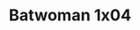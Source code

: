 ---
layout: episodio
title: "Batwoman 1x04"
url_serie_padre: 'batwoman-temporada-1'
category: 'series'
capitulo: 'yes'
anio: '2019'
prev: 'capitulo-3'
proximo: 'capitulo-5'
sandbox: allow-same-origin allow-forms
idioma: 'Subtitulado'
calidad: 'Full HD'
reproductores: ["https://hls4.openloadpremium.com/player.php?id=dFVTd3dyMXN5dVJENEh0cUNJN0JuQ0J1T2pwOVFrMWNhQUxhSkhIOGhBb0dob1dtS0VwcHZYQkJqdUJWSUtValNPdGNCTjRMZW9BTTIxSlUrZUhSanc9PQ&sub=https://sub.cuevana2.io/vtt-sub/sub7/Batwoman.S01E04.vtt","https://tutumeme.net/embed/player.php?u=bXQ3ajJOaW1wcFRGcEs2VW5XRGExTlRPMytmUnc3bHVwcWhoenVIUjI5SHF5TlNwc0taaG1jN2gwZHZSNTlIRHVhV2tZWitkNUtDVDNOL1ZvYW1rYjJObG5xR2U","https://api.cuevana3.io/olpremium/gd.php?file=ek5lbm9xYWNrS0xNejZabVlkSFIyTkxQb3BPWDB0UFkwY3lvbjJIRjBPQ1QwNStUck1mVG9kVExvM0djeHA3VnFybXRscUdvMWRXNHRZbU1lYXVUeDg2cGpKVmp4cXpBejYxcGxhMnNyc25TclhpV1pNN014NmZYZHBaams5RFZ6N1dVaEhxcjJjUzh4NkNVaUpPb3hwZlRqSldMMHRuTWw2eXRsSjZvdHRlcHFhZUVuN3pMd2RIYXE1YWR6clBZckwyTWhtYThzTlc2MDU1K1k3Q3IyTkhHYklLRWlNbmYxOG1ZYjZ6SDFBPT0","https://player.openplay.vip/player.php?id=Nzkz&sub=https://sub.cuevana2.io/vtt-sub/sub7/Batwoman.S01E04.vtt","https://api.cuevana3.io/stream/index.php?file=ek5lbm9xYWNrS0xYMTZLa2xNbkdvY3ZTb3BtZng4TGp6ZFpobGFMUGtOVEx6SitYWU5YTTdORE1vWmRnbEpham5KTmtZSlRTMGViVTBxZGdsdEhPb3RqWGEybGtsSk9qbU1LR2gzV3l3THVvd29aaVpNR21vNWlSb0tKbm9kSGkxOWVTcHF6U3hyRFh5S1dibUE9PQ","https://api.cuevana3.io/rr/gd.php?h=ek5lbm9xYWNrS0xJMVp5b21KREk0dFBLbjVkaHhkRGdrOG1jbnBpUnhhS1ZtNG1aZUptaTdKU3JvS0NZejlLZ3c2K3BmbXl2eE9hWnpxS2tkNlMydjdXU3FadVkyUT09","https://api.cuevana3.io/stream/index.php?file=ek5lbm9xYWNrS0xJMVp5b21KREk0dFBLbjVkaHhkRGdrOG1jbnBpUnhhS1ZtNG1aZUptaTdKU3JvS0NZejlLZ3c2K3BmbXl2eE9hWnpxS2tkNlMydjdXU3FadVkyYURhMDlLYW5walN5ZUxZMHFadnJNZlU","https://player.cuevana2.io/irgotoolp.php?url=eTllbW9hZHpYNURLejlaalg2T3BsYy9PMHNTV29hYWVuY3JYMEpHVm9LRm9uWlRYbTVKL3EzV3dmYktRMEphbmFRPT0&sub=https://sub.cuevana2.io/vtt-sub/sub7/Batwoman.S01E04.vtt"]
reproductor: fembed
clasificacion: '+10'
tags:
- Ciencia-Ficcion
---